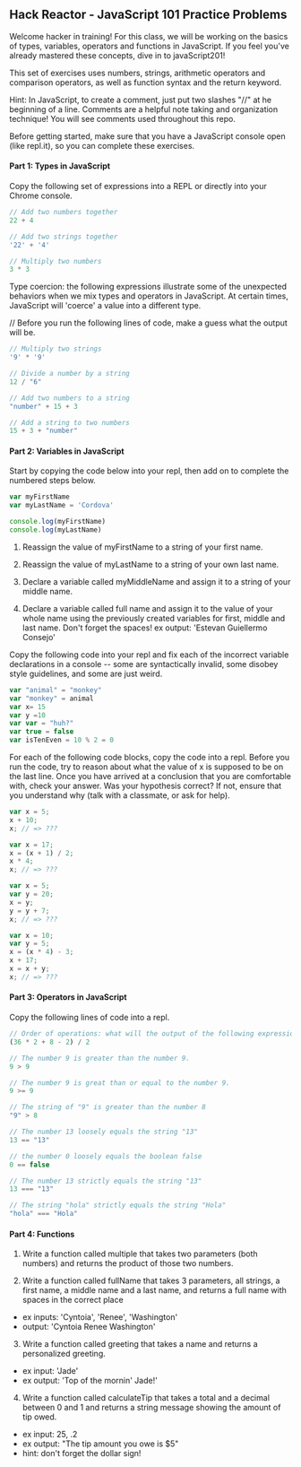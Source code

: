 
## Hack Reactor - JavaScript 101 Practice Problems

Welcome hacker in training! For this class, we will be working on the basics of types, variables, operators and functions in JavaScript. If you feel you've already mastered these concepts, dive in to javaScript201! 

This set of exercises uses numbers, strings, arithmetic operators and comparison operators, as well as function syntax and the return keyword.

Hint: In JavaScript, to create a comment, just put two slashes "//" at he beginning of a line. Comments are a helpful note taking and organization technique! You will see comments used throughout this repo.

Before getting started, make sure that you have a JavaScript console open (like repl.it), so you can complete these exercises.
 
#### Part 1: Types in JavaScript 

Copy the following set of expressions into a REPL or directly into your Chrome console.

```JavaScript
// Add two numbers together
22 + 4

// Add two strings together
'22' + '4'

// Multiply two numbers
3 * 3 
```

Type coercion: the following expressions illustrate some of the unexpected behaviors when we mix types and operators in JavaScript. At certain times, JavaScript will 'coerce' a value into a different type. 

// Before you run the following lines of code, make a guess what the output will be.

```JavaScript
// Multiply two strings
'9' * '9'

// Divide a number by a string 
12 / "6"

// Add two numbers to a string
"number" + 15 + 3

// Add a string to two numbers
15 + 3 + "number"
```

#### Part 2: Variables in JavaScript

Start by copying the code below into your repl, then add on to complete the numbered steps below.

```JavaScript
var myFirstName
var myLastName = 'Cordova'

console.log(myFirstName)
console.log(myLastName)
```

1. Reassign the value of myFirstName to a string of your first name.

2. Reassign the value of myLastName to a string of your own last name. 

2. Declare a variable called myMiddleName and assign it to a string of your middle name. 

3. Declare a variable called full name and assign it to the value of your whole name using the previously created variables for first, middle and last name. Don't forget the spaces! 
ex output: 'Estevan Guiellermo Consejo'


Copy the following code into your repl and fix each of the incorrect variable declarations in a console -- some are syntactically invalid, some disobey style guidelines, and some are just weird.

```JavaScript
var "animal" = "monkey"
var "monkey" = animal
var x= 15
var y =10
var var = "huh?"
var true = false
var isTenEven = 10 % 2 = 0
```

For each of the following code blocks, copy the code into a repl. Before you run the code, try to reason about what the value of x is supposed to be on the last line. Once you have arrived at a conclusion that you are comfortable with, check your answer. Was your hypothesis correct? If not, ensure that you understand why (talk with a classmate, or ask for help).

```JavaScript
var x = 5;
x + 10;
x; // => ???
```

```JavaScript
var x = 17;
x = (x + 1) / 2;
x * 4;
x; // => ???
```

```JavaScript
var x = 5;
var y = 20;
x = y;
y = y + 7;
x; // => ???
```

```JavaScript
var x = 10;
var y = 5;
x = (x * 4) - 3;
x + 17;
x = x + y;
x; // => ???
```

#### Part 3: Operators in JavaScript 
Copy the following lines of code into a repl. 

```JavaScript
// Order of operations: what will the output of the following expression be? 
(36 * 2 + 8 - 2) / 2 

// The number 9 is greater than the number 9.
9 > 9

// The number 9 is great than or equal to the number 9. 
9 >= 9

// The string of "9" is greater than the number 8
"9" > 8

// The number 13 loosely equals the string "13"
13 == "13"

// the number 0 loosely equals the boolean false
0 == false

// The number 13 strictly equals the string "13"
13 === "13"

// The string "hola" strictly equals the string "Hola"
"hola" === "Hola"
```

#### Part 4: Functions 

1. Write a function called multiple that takes two parameters (both numbers) and returns the product of those two numbers.

2. Write a function called fullName that takes 3 parameters, all strings, a first name, a middle name and a last name, and returns a full name with spaces in the correct place
- ex inputs: 'Cyntoia', 'Renee', 'Washington'
- output: 'Cyntoia Renee Washington' 

3. Write a function called greeting that takes a name and returns a personalized greeting. 
- ex input: 'Jade'
- ex output: 'Top of the mornin' Jade!'

4. Write a function called calculateTip that takes a total and a decimal between 0 and 1 and returns a string message showing the amount of tip owed. 
- ex input: 25, .2
- ex output: "The tip amount you owe is $5"
- hint: don't forget the dollar sign! 